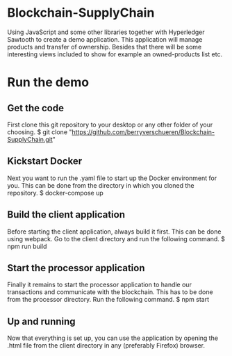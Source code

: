 # Blockchain-SupplyChain
Using JavaScript and some other libraries together with Hyperledger Sawtooth to create a demo application. This application will manage products and transfer of ownership. Besides that there will be some interesting views included to show for example an owned-products list etc.

# Run the demo
## Get the code
First clone this git repository to your desktop or any other folder of your choosing. 
    $ git clone "https://github.com/berryverschueren/Blockchain-SupplyChain.git"

## Kickstart Docker
Next you want to run the .yaml file to start up the Docker environment for you. This can be done from the directory in which you cloned the repository. 
    $ docker-compose up

## Build the client application
Before starting the client application, always build it first. This can be done using webpack. Go to the client directory and run the following command.
    $ npm run build

## Start the processor application
Finally it remains to start the processor application to handle our transactions and communicate with the blockchain. This has to be done from the processor directory. Run the following command.
    $ npm start

## Up and running
Now that everything is set up, you can use the application by opening the .html file from the client directory in any (preferably Firefox) browser.
